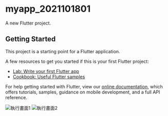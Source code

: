 # myapp_2021101801

A new Flutter project.

## Getting Started

This project is a starting point for a Flutter application.

A few resources to get you started if this is your first Flutter project:

- [Lab: Write your first Flutter app](https://flutter.dev/docs/get-started/codelab)
- [Cookbook: Useful Flutter samples](https://flutter.dev/docs/cookbook)

For help getting started with Flutter, view our
[online documentation](https://flutter.dev/docs), which offers tutorials,
samples, guidance on mobile development, and a full API reference.

![執行畫面1](https://user-images.githubusercontent.com/6240328/137827382-bfe9ae3b-5a36-4ce4-a685-5eb681583373.png)
![執行畫面2](https://user-images.githubusercontent.com/6240328/137827438-e70561b5-042c-45d9-bae7-dd13ce958b36.gif)
